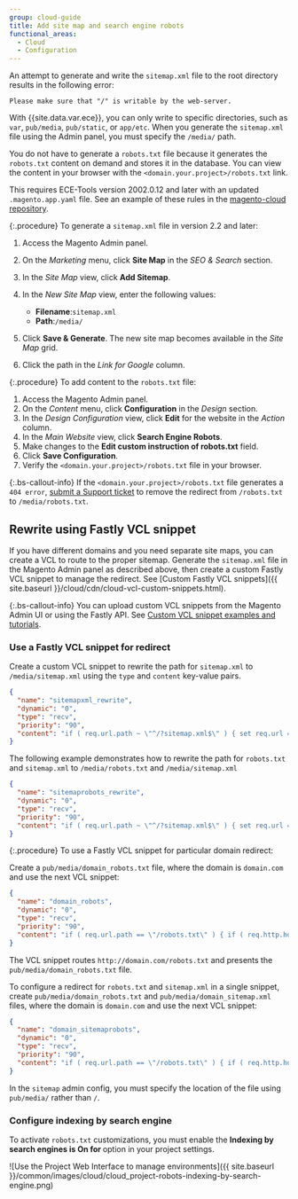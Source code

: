 ```yaml
---
group: cloud-guide
title: Add site map and search engine robots
functional_areas:
  - Cloud
  - Configuration
---
```

An attempt to generate and write the `sitemap.xml` file to the root directory results in the following error:

```terminal
Please make sure that "/" is writable by the web-server.
```

With {{site.data.var.ece}}, you can only write to specific directories, such as `var`, `pub/media`, `pub/static`, or `app/etc`. When you generate the `sitemap.xml` file using the Admin panel, you must specify the `/media/` path.

You do not have to generate a `robots.txt` file because it generates the `robots.txt` content on demand and stores it in the database. You can view the content in your browser with the `<domain.your.project>/robots.txt` link.

This requires ECE-Tools version 2002.0.12 and later with an updated `.magento.app.yaml` file. See an example of these rules in the [magento-cloud repository](https://github.com/magento/magento-cloud/blob/master/.magento.app.yaml#L43-L49).

{:.procedure}
To generate a `sitemap.xml` file in version 2.2 and later:

1. Access the Magento Admin panel.
1. On the _Marketing_ menu, click **Site Map** in the _SEO & Search_ section.
1. In the _Site Map_ view, click **Add Sitemap**.
1. In the _New Site Map_ view, enter the following values:

   -  **Filename**:`sitemap.xml`
   -  **Path**:`/media/`

1. Click **Save & Generate**. The new site map becomes available in the _Site Map_ grid.
1. Click the path in the _Link for Google_ column.

{:.procedure}
To add content to the `robots.txt` file:

1. Access the Magento Admin panel.
1. On the _Content_ menu, click **Configuration** in the _Design_ section.
1. In the _Design Configuration_ view, click **Edit** for the website in the _Action_ column.
1. In the _Main Website_ view, click **Search Engine Robots**.
1. Make changes to the **Edit custom instruction of robots.txt** field.
1. Click **Save Configuration**.
1. Verify the `<domain.your.project>/robots.txt` file in your browser.

{:.bs-callout-info}
If the `<domain.your.project>/robots.txt` file generates a `404 error`, [submit a Support ticket](https://support.magento.com/hc/en-us/articles/360019088251-Submit-a-support-ticket) to remove the redirect from `/robots.txt` to `/media/robots.txt`.

## Rewrite using Fastly VCL snippet

 If you have different domains and you need separate site maps, you can create a VCL to route to the proper sitemap. Generate the `sitemap.xml` file in the Magento Admin panel as described above, then create a custom Fastly VCL snippet to manage the redirect. See [Custom Fastly VCL snippets]({{ site.baseurl }}/cloud/cdn/cloud-vcl-custom-snippets.html).

 {:.bs-callout-info}
 You can upload custom VCL snippets from the Magento Admin UI or using the Fastly API. See [Custom VCL snippet examples and tutorials]({{site.baseurl}}/cloud/cdn/cloud-vcl-custom-snippets.html#custom-vcl-snippet-examples-and-tutorials).

### Use a Fastly VCL snippet for redirect

Create a custom VCL snippet to rewrite the path for `sitemap.xml` to `/media/sitemap.xml` using the `type` and `content` key-value pairs.

```json
{
  "name": "sitemapxml_rewrite",
  "dynamic": "0",
  "type": "recv",
  "priority": "90",
  "content": "if ( req.url.path ~ \"^/?sitemap.xml$\" ) { set req.url = \"/media/sitemap.xml\"; }"
}
```

The following example demonstrates how to rewrite the path for `robots.txt` and `sitemap.xml` to `/media/robots.txt` and `/media/sitemap.xml`

```json
{
  "name": "sitemaprobots_rewrite",
  "dynamic": "0",
  "type": "recv",
  "priority": "90",
  "content": "if ( req.url.path ~ \"^/?sitemap.xml$\" ) { set req.url = \"/media/sitemap.xml\"; } else if (req.url.path ~ \"^/?robots.txt$\") { set req.url = \"/media/robots.txt\";}"
}
```

{:.procedure}
To use a Fastly VCL snippet for particular domain redirect:

Create a `pub/media/domain_robots.txt` file, where the domain is `domain.com` and use the next VCL snippet:

```json
{
  "name": "domain_robots",
  "dynamic": "0",
  "type": "recv",
  "priority": "90",
  "content": "if ( req.url.path == \"/robots.txt\" ) { if ( req.http.host ~ \"(domain).com$\" ) { set req.url = \"/media/\" re.group.1 \"_robots.txt\"; }}"
}
```

The VCL snippet routes `http://domain.com/robots.txt` and presents the `pub/media/domain_robots.txt` file.

To configure a redirect for `robots.txt` and `sitemap.xml` in a single snippet, create `pub/media/domain_robots.txt` and `pub/media/domain_sitemap.xml` files, where the domain is `domain.com` and use the next VCL snippet:

```json
{
  "name": "domain_sitemaprobots",
  "dynamic": "0",
  "type": "recv",
  "priority": "90",
  "content": "if ( req.url.path == \"/robots.txt\" ) { if ( req.http.host ~ \"(domain).com$\" ) { set req.url = \"/media/\" re.group.1 \"_robots.txt\"; }} else if ( req.url.path == \"/sitemap.xml\" ) { if ( req.http.host ~ \"(domain).com$\" ) {  set req.url = \"/media/\" re.group.1 \"_sitemap.xml\"; }}"
}
```

In the `sitemap` admin config, you must specify the location of the file using `pub/media/` rather than `/`.

### Configure indexing by search engine

To activate `robots.txt` customizations, you must enable the **Indexing by search engines is On for <environment>** option in your project settings.

![Use the Project Web Interface to manage environments]({{ site.baseurl }}/common/images/cloud/cloud_project-robots-indexing-by-search-engine.png)
